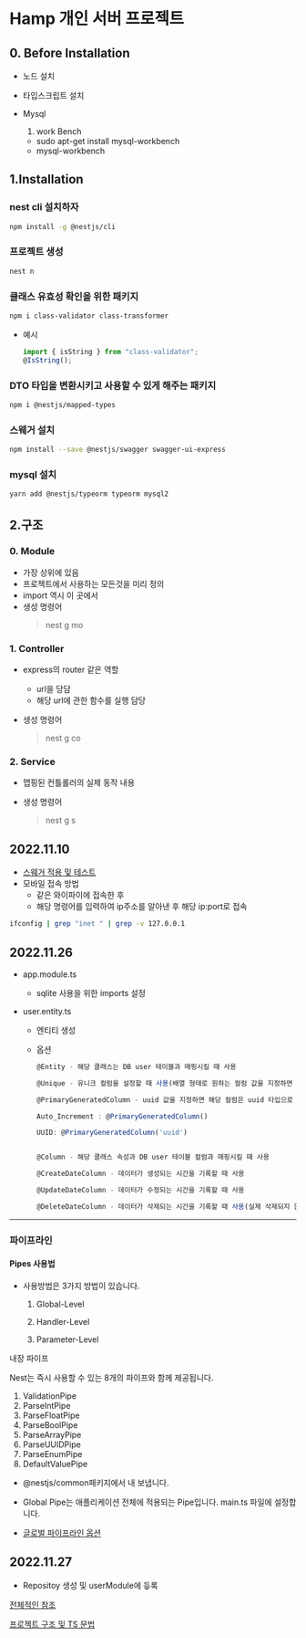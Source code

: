 # Hamp 개인 서버 프로젝트

## 0. Before Installation

- 노드 설치
- 타입스크립트 설치

- Mysql
  1. work Bench
  - sudo apt-get install mysql-workbench
  - mysql-workbench

## 1.Installation

### nest cli 설치하자

```bash
npm install -g @nestjs/cli
```

### 프로젝트 생성

```bash
nest n
```

### 클래스 유효성 확인을 위한 패키지

```bash
npm i class-validator class-transformer
```

- 예시

  ```ts
  import { isString } from "class-validator";
  @IsString();
  ```

### DTO 타입을 변환시키고 사용할 수 있게 해주는 패키지

```bash
npm i @nestjs/mapped-types
```

### 스웨거 설치

```bash
npm install --save @nestjs/swagger swagger-ui-express
```

### mysql 설치
```bash
yarn add @nestjs/typeorm typeorm mysql2
```

## 2.구조

### 0. Module

- 가장 상위에 있음
- 프로젝트에서 사용하는 모든것을 미리 정의
- import 역시 이 곳에서
- 생성 명령어
  > nest g mo

### 1. Controller

- express의 router 같은 역할

  - url을 당담
  - 해당 url에 관한 함수를 실행 담당

- 생성 명령어
  > nest g co

### 2. Service

- 맵핑된 컨틀롤러의 실제 동작 내용

- 생성 명령어
  > nest g s

## 2022.11.10

- [스웨거 적용 및 테스트](https://jhyeok.com/nestjs-swagger/)
- 모바일 접속 방법
  - 같은 와이파이에 접속한 후
  - 해당 명령어를 입력하여 ip주소를 알아낸 후 해당 ip:port로 접속

```bash
ifconfig | grep "inet " | grep -v 127.0.0.1
```

## 2022.11.26

- app.module.ts

  - sqlite 사용을 위한 imports 설정

- user.entity.ts

  - 엔티티 생성
  - 옵션

    ```typescript
    @Entity - 해당 클래스는 DB user 테이블과 매핑시킬 때 사용

    @Unique - 유니크 컬럼을 설정할 때 사용(배열 형태로 원하는 컬럼 값을 지정하면 된다)

    @PrimaryGeneratedColumn - uuid 값을 지정하면 해당 컬럼은 uuid 타입으로 설정이 되며, Auto Increment 타입으로 설정

    Auto_Increment : @PrimaryGeneratedColumn()

    UUID: @PrimaryGeneratedColumn('uuid')


    @Column - 해당 클래스 속성과 DB user 테이블 컬럼과 매핑시킬 때 사용

    @CreateDateColumn - 데이터가 생성되는 시간을 기록할 때 사용

    @UpdateDateColumn - 데이터가 수정되는 시간을 기록할 때 사용

    @DeleteDateColumn - 데이터가 삭제되는 시간을 기록할 때 사용(실제 삭제되지 않는다. 백업 서버가 없다면 해당 옵션을 사용!!)

    ```

---

### 파이프라인

#### Pipes 사용법

- 사용방법은 3가지 방법이 있습니다.

  1. Global-Level

  2. Handler-Level

  3. Parameter-Level

내장 파이프

Nest는 즉시 사용할 수 있는 8개의 파이프와 함께 제공됩니다.

1.  ValidationPipe
2.  ParseIntPipe
3.  ParseFloatPipe
4.  ParseBoolPipe
5.  ParseArrayPipe
6.  ParseUUIDPipe
7.  ParseEnumPipe
8.  DefaultValuePipe

- @nestjs/common패키지에서 내 보냅니다.

- Global Pipe는 애플리케이션 전체에 적용되는 Pipe입니다. main.ts 파일에 설정합니다.

- [글로벌 파이프라인 옵션](https://docs.nestjs.com/techniques/validation)

## 2022.11.27

- Repositoy 생성 및 userModule에 드ퟝ록

[전체적인 참조](https://any-ting.tistory.com/113)

[프로젝트 구조 및 TS 문법](https://github.com/yongbeomkwak/LearningTS)
